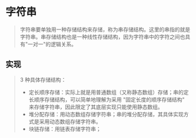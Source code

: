 # 字符串
> 字符串要单独用一种存储结构来存储，称为串存储结构。这里的串指的就是字符串。串存储结构也是一种线性存储结构，因为字符串中的字符之间也具有"一对一"的逻辑关系。

## 实现
> 3 种具体存储结构：
> - 定长顺序存储：实际上就是用普通数组（又称静态数组）存储；串的定长顺序存储结构，可以简单地理解为采用 "固定长度的顺序存储结构" 来存储字符串，因此限定了其底层实现只能使用静态数组。
> - 堆分配存储：用动态数组存储字符串；串的堆分配存储，其具体实现方式是采用动态数组存储字符串。
> - 块链存储：用链表存储字符串；




